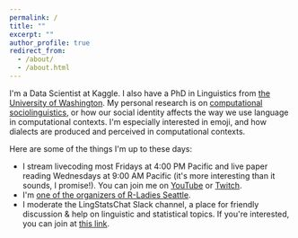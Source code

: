 ```yaml
---
permalink: /
title: ""
excerpt: ""
author_profile: true
redirect_from: 
  - /about/
  - /about.html
---
```


I'm a Data Scientist at Kaggle. I also have a PhD in Linguistics from [the University of Washington](https://linguistics.washington.edu/). My personal research is on [computational sociolinguistics](https://makingnoiseandhearingthings.com/2017/06/13/what-is-computational-sociolinguistics-and-whos-doing-it/), or how our social identity affects the way we use language in computational contexts. I'm especially interested in emoji, and how dialects are produced and perceived in computational contexts.

Here are some of the things I'm up to these days:
* I stream livecoding most Fridays at 4:00 PM Pacific and live paper reading Wednesdays at 9:00 AM Pacific (it's more interesting than it sounds, I promise!). You can join me on [YouTube](https://www.youtube.com/user/Kaggledotcom/live) or [Twitch](https://www.twitch.tv/rctatman). 
* I'm [one of the organizers of R-Ladies Seattle](https://www.meetup.com/rladies-seattle/).
* I moderate the LingStatsChat Slack channel, a place for friendly discussion & help on linguistic and statistical topics. If you're interested, you can join at [this link](https://lingstatschat-autoinvite.herokuapp.com/).
